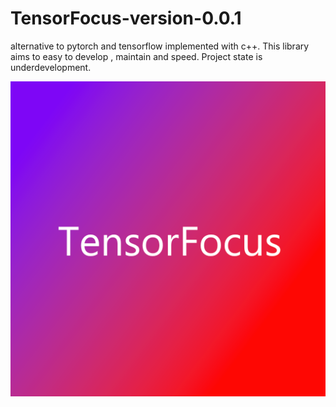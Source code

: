 # TensorFocus-version-0.0.1
alternative to pytorch and tensorflow implemented with c++. This library aims to easy to develop , 
  maintain and speed. Project state is underdevelopment.

![](tensorfocusimg.png)
